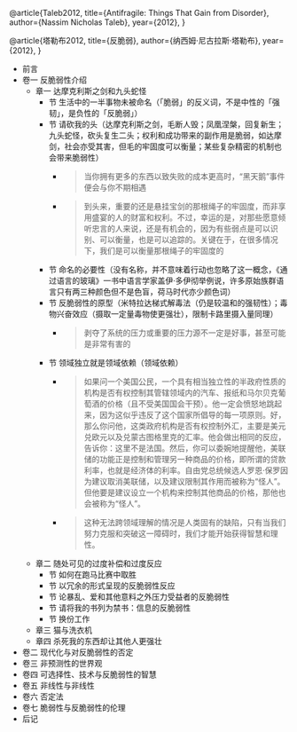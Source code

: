 @article{Taleb2012,
  title={Antifragile: Things That Gain from Disorder},
  author={Nassim Nicholas Taleb},
  year={2012},
}

@article{塔勒布2012,
  title={反脆弱},
  author={纳西姆·尼古拉斯·塔勒布},
  year={2012},
}

- 前言
- 卷一 反脆弱性介绍
    - 章一 达摩克利斯之剑和九头蛇怪
        - 节 生活中的一半事物未被命名（「脆弱」的反义词，不是中性的「强韧」，是负性的「反脆弱」）
        - 节 请砍我的头（达摩克利斯之剑，毛断人毁；凤凰涅槃，回复新生；九头蛇怪，砍头复生二头；权利和成功带来的副作用是脆弱，如达摩剑，社会亦受其害，但毛的牢固度可以衡量；某些复杂精密的机制也会带来脆弱性）
            - > 当你拥有更多的东西以致失败的成本更高时，“黑天鹅”事件便会与你不期相遇
            - > 到头来，重要的还是悬挂宝剑的那根绳子的牢固度，而非享用盛宴的人的财富和权利。不过，幸运的是，对那些愿意倾听忠言的人来说，还是有机会的，因为有些弱点是可以识别、可以衡量，也是可以追踪的。关键在于，在很多情况下，我们是可以衡量那根绳子的牢固度的
        - 节 命名的必要性（没有名称，并不意味着行动也忽略了这一概念，《通过语言的玻璃》一书中语言学家盖伊·多伊彻举例说，许多原始族群语言只有两三种颜色但不是色盲，荷马时代亦少颜色词）
        - 节 反脆弱性的原型（米特拉达梯式解毒法（仍是较温和的强韧性）；毒物兴奋效应（摄取一定量毒物使更强壮），限制卡路里摄入量同理）
            - > 剥夺了系统的压力或重要的压力源不一定是好事，甚至可能是非常有害的
        - 节 领域独立就是领域依赖（领域依赖）
            - > 如果问一个美国公民，一个具有相当独立性的半政府性质的机构是否有权控制其管辖领域内的汽车、报纸和马尔贝克葡萄酒的价格（且不受美国国会干预）。他一定会愤怒地跳起来，因为这似乎违反了这个国家所倡导的每一项原则。好，那么你问他，这类政府机构是否有权控制外汇，主要是美元兑欧元以及兑蒙古图格里克的汇率。他会做出相同的反应，告诉你：这里不是法国。然后，你可以委婉地提醒他，美联储的功能正是控制和管理另一种商品的价格，即所谓的贷款利率，也就是经济体的利率。自由党总统候选人罗恩·保罗因为建议取消美联储，以及建议限制其作用而被称为“怪人”。但他要是建议设立一个机构来控制其他商品的价格，那他也会被称为“怪人”。
            - > 这种无法跨领域理解的情况是人类固有的缺陷，只有当我们努力克服和突破这一障碍时，我们才能开始获得智慧和理性。
    - 章二 随处可见的过度补偿和过度反应
        - 节 如何在跑马比赛中取胜
        - 节 以冗余的形式呈现的反脆弱性反应
        - 节 论暴乱、爱和其他意料之外压力受益者的反脆弱性
        - 节 请将我的书列为禁书：信息的反脆弱性
        - 节 换份工作
    - 章三 猫与洗衣机
    - 章四 杀死我的东西却让其他人更强壮
- 卷二 现代化与对反脆弱性的否定
- 卷三 非预测性的世界观
- 卷四 可选择性、技术与反脆弱性的智慧
- 卷五 非线性与非线性
- 卷六 否定法
- 卷七 脆弱性与反脆弱性的伦理
- 后记